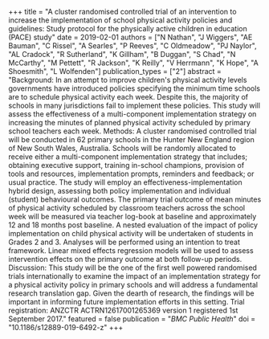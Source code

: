 +++
title = "A cluster randomised controlled trial of an intervention to increase the implementation of school physical activity policies and guidelines: Study protocol for the physically active children in education (PACE) study"
date = 2019-02-01
authors = ["N Nathan", "J Wiggers", "AE Bauman", "C Rissel", "A Searles", "P Reeves", "C Oldmeadow", "PJ Naylor", "AL Cradock", "R Sutherland", "K Gillham", "B Duggan", "S Chad", "N McCarthy", "M Pettett", "R Jackson", "K Reilly", "V Herrmann", "K Hope", "A Shoesmith", "L Wolfenden"]
publication_types = ["2"]
abstract = "Background: In an attempt to improve children's physical activity levels governments have introduced policies specifying the minimum time schools are to schedule physical activity each week. Despite this, the majority of schools in many jurisdictions fail to implement these policies. This study will assess the effectiveness of a multi-component implementation strategy on increasing the minutes of planned physical activity scheduled by primary school teachers each week. Methods: A cluster randomised controlled trial will be conducted in 62 primary schools in the Hunter New England region of New South Wales, Australia. Schools will be randomly allocated to receive either a multi-component implementation strategy that includes; obtaining executive support, training in-school champions, provision of tools and resources, implementation prompts, reminders and feedback; or usual practice. The study will employ an effectiveness-implementation hybrid design, assessing both policy implementation and individual (student) behavioural outcomes. The primary trial outcome of mean minutes of physical activity scheduled by classroom teachers across the school week will be measured via teacher log-book at baseline and approximately 12 and 18 months post baseline. A nested evaluation of the impact of policy implementation on child physical activity will be undertaken of students in Grades 2 and 3. Analyses will be performed using an intention to treat framework. Linear mixed effects regression models will be used to assess intervention effects on the primary outcome at both follow-up periods. Discussion: This study will be the one of the first well powered randomised trials internationally to examine the impact of an implementation strategy for a physical activity policy in primary schools and will address a fundamental research translation gap. Given the dearth of research, the findings will be important in informing future implementation efforts in this setting. Trial registration: ANZCTR ACTRN12617001265369 version 1 registered 1st September 2017."
featured = false
publication = "*BMC Public Health*"
doi = "10.1186/s12889-019-6492-z"
+++

